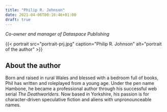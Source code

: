 ```yaml
---
title: "Philip R. Johnson"
date: 2021-04-06T00:16:46+01:00
draft: true
---
```


*Co-owner and manager of Dataspace Publishing*

{{< portrait src="portrait-prj.jpg" caption="Philip R. Johnson" alt="portrait of the author" >}}

## About the author

Born and raised in rural Wales and blessed with a bedroom full of books, Phil
has written and roleplayed from a young age. Under the pen name Hambone, he
became a professional author through his successful web serial *The Deathworlders.*
Now based in Yorkshire, his passion is for character-driven speculative fiction
and aliens with unpronounceable names.
